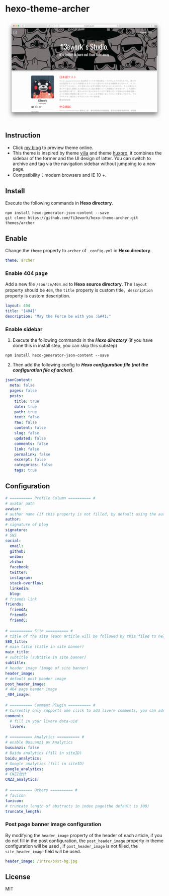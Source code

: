 hexo-theme-archer
================

![preview](./snap.png)

## Instruction

- Click [my blog](http://firework.studio) to preview theme online.
- This theme is inspired by theme [yilia](https://github.com/litten/hexo-theme-yilia) and theme [huxpro](https://github.com/Huxpro/huxpro.github.io), it combines the sidebar of the former and the UI design of latter. You can switch to archive and tag via the navigation sidebar without jumpping to a new page.
- Compatibility：modern browsers and IE 10 +.

##  Install

Execute the following commands in **Hexo directory**.

``` shell
npm install hexo-generator-json-content --save
git clone https://github.com/fi3ework/hexo-theme-archer.git themes/archer
```

## Enable

Change the `theme` property to `archer` of `_config.yml` in **Hexo directory**.

``` yaml
theme: archer
```

### Enable 404 page

Add a new file `/source/404.md` to **Hexo source directory**. The `layout` property should be `404`, the `title` property is custom title，`description` property is custom description.

``` yaml
layout: 404
title: "[404]"
description: "May the Force be with you :&#41;"
```

### Enable sidebar

1. Execute the following commands in the ***Hexo directory*** (if you have done this in install step, you can skip this substep)

```shell
npm install hexo-generator-json-content --save
```

2. Then add the following config to  ***Hexo configuration file (not the configuration file of archer)***.

```yaml
jsonContent:
  meta: false
  pages: false
  posts:
    title: true
    date: true
    path: true
    text: false
    raw: false
    content: false
    slug: false
    updated: false
    comments: false
    link: false
    permalink: false
    excerpt: false
    categories: false
    tags: true
```

## Configuration

```yaml
# ========== Profile Column ========== #
# avatar path
avatar:
# author name (if this property is not filled, by default using the author property in Hexo configuration)
author:
# signature of blog
signature:
# SNS
social:
  email:
  github:
  weibo:
  zhihu:
  facebook:
  twitter:
  instagram:
  stack-overflow:
  linkedin:
  blog:
# friends link
friends:
  friendA:
  friendB:
  friendC:

# ========== Site ========== #
# title of the site (each article will be followed by this filed to help SEO)
SEO_title:
# main title (title in site banner)
main_title:
# subtitle (subtitle in site banner)
subtitle:
# header image (image of site banner)
header_image:
# default post header image
post_header_image:
# 404 page header image
_404_image:

# ========== Comment Plugin ========== #
# Currently only supports one click to add livere comments, you can add other comment plugin before </main> in post.ejs
comment:
  # fill in your livere data-uid
  livere:

# ========== Analytics ========== #
# enable Busuanzi pv Analytics
busuanzi: false
# Baidu analytics (fill in siteID)
baidu_analytics:
# Google analytics (fill in siteID)
google_analytics:
# CNZZ统计
CNZZ_analytics:

# ========== Others ========== #
# favicon
favicon:
# truncate length of abstracts in index page(the default is 300)
truncate_length:
```
### Post page banner image configuration

By modifying the `header_image` property of the header of each article, if you do not fill in the post configuration, the `post_header_image` property in theme configuration will be used , if `post_header_image` is not filled, the `site_header_image` field will be used.

``` yaml
header_image: /intro/post-bg.jpg
```

## License

MIT
